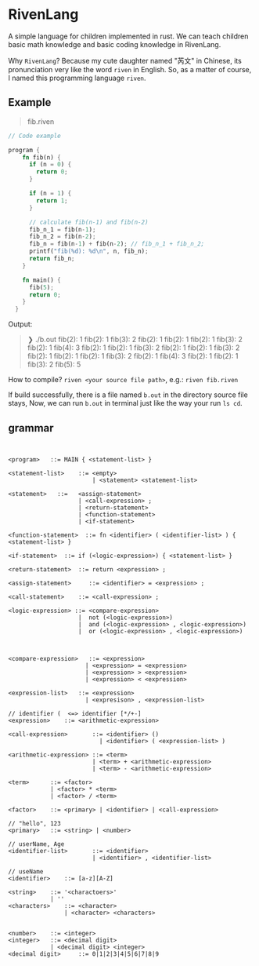 # RivenLang
A simple language for children implemented in rust.
We can teach children basic math knowledge and basic coding knowledge in RivenLang.

 Why `RivenLang`? 
 Because my cute daughter named "芮文" in Chinese, its pronunciation very like the word `riven` in English. So, as a matter of course, I named this programming language `riven`.
 
 

 ## Example
> fib.riven
``` rust
// Code example

program {
    fn fib(n) {
      if (n = 0) {
        return 0;
      }

      if (n = 1) {
        return 1;
      }

      // calculate fib(n-1) and fib(n-2)
      fib_n_1 = fib(n-1);
      fib_n_2 = fib(n-2);
      fib_n = fib(n-1) + fib(n-2); // fib_n_1 + fib_n_2;
      printf("fib(%d): %d\n", n, fib_n);
      return fib_n;
    }

    fn main() {
      fib(5);
      return 0;
    }
  }

```
Output:
> ❯ ./b.out
> fib(2): 1
> fib(2): 1
> fib(3): 2
> fib(2): 1
> fib(2): 1
> fib(2): 1
> fib(3): 2
> fib(2): 1
> fib(4): 3
> fib(2): 1
> fib(2): 1
> fib(3): 2
> fib(2): 1
> fib(2): 1
> fib(3): 2
> fib(2): 1
> fib(2): 1
> fib(2): 1
> fib(3): 2
> fib(2): 1
> fib(4): 3
> fib(2): 1
> fib(2): 1
> fib(3): 2
> fib(5): 5

How to compile?
`riven <your source file path>`, e.g.: `riven fib.riven`

If build successfully, there is a file named `b.out` in the directory source file stays, 
Now, we can run `b.out` in terminal just like the way your run `ls cd`. 

## grammar

``` text


<program>   ::= MAIN { <statement-list> }

<statement-list>    ::= <empty>
                        | <statement> <statement-list>

<statement>   ::=   <assign-statement>
                    | <call-expression> ;
                    | <return-statement>
                    | <function-statement>
                    | <if-statement>

<function-statement>  ::= fn <identifier> ( <identifier-list> ) { <statement-list> }

<if-statement>  ::= if (<logic-expression>) { <statement-list> }

<return-statement>  ::= return <expression> ;

<assign-statement>     ::= <identifier> = <expression> ;

<call-statement>    ::= <call-expression> ;

<logic-expression> ::= <compare-expression>
                    |  not (<logic-expression>)
                    |  and (<logic-expression> , <logic-expression>)
                    |  or (<logic-expression> , <logic-expression>)



<compare-expression>   ::= <expression>
                      | <expression> = <expression>
                      | <expression> > <expression>
                      | <expression> < <expression>  

<expression-list>   ::= <expression>
                      | <expresison> , <expression-list>

// identifier (  <=> identifier [*/+-]
<expression>    ::= <arithmetic-expression>

<call-expression>       ::= <identifier> ()
                          | <identifier> ( <expression-list> )

<arithmetic-expression> ::= <term>
                        | <term> + <arithmetic-expression>
                        | <term> - <arithmetic-expression>

<term>      ::= <factor>
            | <factor> * <term>
            | <factor> / <term>

<factor>    ::= <primary> | <identifier> | <call-expression>

// "hello", 123
<primary>   ::= <string> | <number>

// userName, Age
<identifier-list>       ::= <identifier>
                        | <identifier> , <identifier-list>

// useName
<identifier>    ::= [a-z][A-Z]

<string>    ::= '<charactoers>'
            | ''
<characters>    ::= <character>
                | <character> <characters>


<number>    ::= <integer>
<integer>   ::= <decimal digit>
            | <decimal digit> <integer>
<decimal digit>     ::= 0|1|2|3|4|5|6|7|8|9

```

